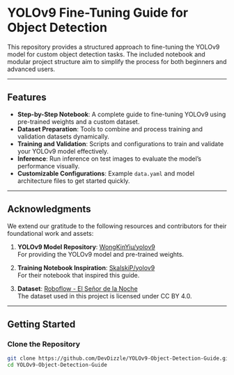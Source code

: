 # YOLOv9 Fine-Tuning Guide for Object Detection

This repository provides a structured approach to fine-tuning the YOLOv9 model for custom object detection tasks. The included notebook and modular project structure aim to simplify the process for both beginners and advanced users.

---

## Features

- **Step-by-Step Notebook**: A complete guide to fine-tuning YOLOv9 using pre-trained weights and a custom dataset.
- **Dataset Preparation**: Tools to combine and process training and validation datasets dynamically.
- **Training and Validation**: Scripts and configurations to train and validate your YOLOv9 model effectively.
- **Inference**: Run inference on test images to evaluate the model’s performance visually.
- **Customizable Configurations**: Example `data.yaml` and model architecture files to get started quickly.

---

## Acknowledgments

We extend our gratitude to the following resources and contributors for their foundational work and assets:

1. **YOLOv9 Model Repository**: [WongKinYiu/yolov9](https://github.com/WongKinYiu/yolov9)  
   For providing the YOLOv9 model and pre-trained weights.

2. **Training Notebook Inspiration**: [SkalskiP/yolov9](https://github.com/SkalskiP/yolov9.git)  
   For their notebook that inspired this guide.

3. **Dataset**: [Roboflow - El Señor de la Noche](https://universe.roboflow.com/pedro-pagan/el-senor-de-la-noche/dataset/2)  
   The dataset used in this project is licensed under CC BY 4.0.

---

## Getting Started

### Clone the Repository
```bash
git clone https://github.com/DevDizzle/YOLOv9-Object-Detection-Guide.git
cd YOLOv9-Object-Detection-Guide
